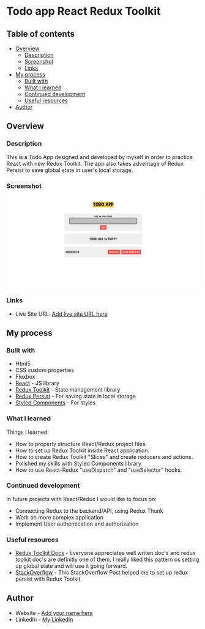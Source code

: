 # Todo app React Redux Toolkit

## Table of contents

- [Overview](#overview)
  - [Description](#description)
  - [Screenshot](#screenshot)
  - [Links](#links)
- [My process](#my-process)
  - [Built with](#built-with)
  - [What I learned](#what-i-learned)
  - [Continued development](#continued-development)
  - [Useful resources](#useful-resources)
- [Author](#author)

## Overview

### Description

This is a Todo App designed and developed by myself in order to practice React with new Redux Toolkit. The app also takes adventage of Redux Persist to save global state in user's local storage.

### Screenshot

![](./AppScreenshot.png)

### Links

- Live Site URL: [Add live site URL here](https://your-live-site-url.com)

## My process

### Built with

- Html5
- CSS custom properties
- Flexbox
- [React](https://reactjs.org/) - JS library
- [Redux Toolkit](https://redux-toolkit.js.org/) - State management library
- [Redux Persist](https://www.npmjs.com/package/redux-persist) - For saving state in local storage
- [Styled Components](https://styled-components.com/) - For styles

### What I learned

Things I learned:

- How to properly structure React/Redux project files.
- How to set up Redux Toolkit inside React application.
- How to create Redux Toolkit "Slices" and create reducers and actions.
- Polished my skills with Styled Components library
- How to use React-Redux "useDispatch" and "useSelector" hooks.

### Continued development

In future projects with React/Redux I would like to focus on:

- Connecting Redux to the backend/API, using Redux Thunk
- Work on more complex application
- Implement User authentication and authorization

### Useful resources

- [Redux Toolkit Docs](https://redux-toolkit.js.org/) - Everyone appreciates well writen doc's and redux toolkit doc's are definitly one of them. I really liked this pattern os setting up global state and will use it going forward.
- [StackOverflow](https://stackoverflow.com/questions/63761763/how-to-configure-redux-persist-with-redux-toolkit) - This StackOverflow Post helped me to set up redux persist with Redux Toolkit.

## Author

- Website - [Add your name here](https://www.your-site.com)
- LinkedIn - [My LinkedIn](https://www.linkedin.com/in/tomasz-posiada%C5%82a-3a05391b0/)
